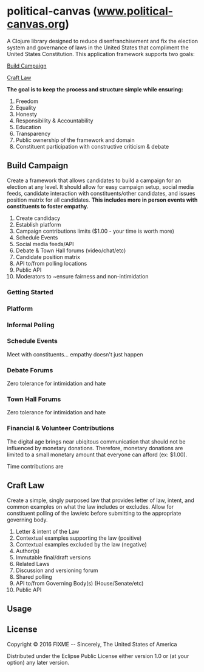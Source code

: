 # political-canvas (www.political-canvas.org)

A Clojure library designed to reduce disenfranchisement and fix the election 
system and governance of laws in the United States that compliment the United 
States Constitution. This application framework supports two goals:
 
[Build Campaign](#build-campaign)

[Craft Law](#craft-law) 
 
**The goal is to keep the process and structure simple while ensuring:**

 1. Freedom
 2. Equality
 3. Honesty
 4. Responsibility & Accountability
 5. Education
 6. Transparency
 7. Public ownership of the framework and domain
 8. Constituent participation with constructive criticism & debate

<a name="build-campaign" />

## Build Campaign
Create a framework that allows candidates to build a campaign for an election at 
any level. It should allow for easy campaign setup, social media feeds, candidate 
interaction with constituents/other candidates, and issues position matrix for all 
candidates. **This includes more in person events with constituents to foster empathy.** 
 
 1. Create candidacy
 2. Establish platform
 3. Campaign contributions limits ($1.00 - your time is worth more) 
 4. Schedule Events
 5. Social media feeds/API
 6. Debate & Town Hall forums (video/chat/etc)
 7. Candidate position matrix
 8. API to/from polling locations
 9. Public API
 10. Moderators to ~ensure fairness and non-intimidation
 
### Getting Started
 
### Platform
 
### Informal Polling 
 
### Schedule Events
Meet with constituents... empathy doesn't just happen
 
### Debate Forums
Zero tolerance for intimidation and hate 
 
### Town Hall Forums
Zero tolerance for intimidation and hate 
 
### Financial & Volunteer Contributions
The digital age brings near ubiqitous communication that should not be influenced
by monetary donations. Therefore, monetary donations are limited to a small monetary 
amount that everyone can afford (ex: $1.00).

Time contributions are
 
 <a name="craft-law"/>
 
## Craft Law
Create a simple, singly purposed law that provides letter of law, intent, and common 
examples on what the law includes or excludes. Allow for constituent polling of the 
law/etc before submitting to the appropriate governing body. 
 
 1. Letter & intent of the Law
 2. Contextual examples supporting the law (positive)
 3. Contextual examples excluded by the law (negative)
 4. Author(s) 
 5. Immutable final/draft versions
 6. Related Laws
 7. Discussion and versioning forum
 8. Shared polling
 9. API to/from Governing Body(s) (House/Senate/etc) 
 10. Public API

## Usage


## License

Copyright © 2016 FIXME -- Sincerely, The United States of America

Distributed under the Eclipse Public License either version 1.0 or (at
your option) any later version.
